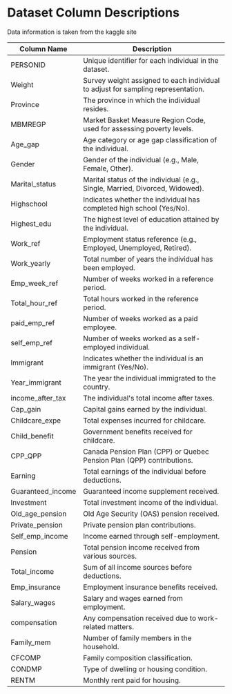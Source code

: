 # Dataset Column Descriptions

Data information is taken from the kaggle site

| Column Name         | Description                                                                 |
|---------------------|-----------------------------------------------------------------------------|
| PERSONID            | Unique identifier for each individual in the dataset.                     |
| Weight              | Survey weight assigned to each individual to adjust for sampling representation. |
| Province            | The province in which the individual resides.                             |
| MBMREGP             | Market Basket Measure Region Code, used for assessing poverty levels.     |
| Age_gap             | Age category or age gap classification of the individual.                 |
| Gender              | Gender of the individual (e.g., Male, Female, Other).                     |
| Marital_status      | Marital status of the individual (e.g., Single, Married, Divorced, Widowed). |
| Highschool          | Indicates whether the individual has completed high school (Yes/No).      |
| Highest_edu         | The highest level of education attained by the individual.                |
| Work_ref            | Employment status reference (e.g., Employed, Unemployed, Retired).        |
| Work_yearly         | Total number of years the individual has been employed.                   |
| Emp_week_ref        | Number of weeks worked in a reference period.                             |
| Total_hour_ref      | Total hours worked in the reference period.                               |
| paid_emp_ref        | Number of weeks worked as a paid employee.                                |
| self_emp_ref        | Number of weeks worked as a self-employed individual.                     |
| Immigrant           | Indicates whether the individual is an immigrant (Yes/No).                |
| Year_immigrant      | The year the individual immigrated to the country.                        |
| income_after_tax    | The individual's total income after taxes.                                |
| Cap_gain            | Capital gains earned by the individual.                                   |
| Childcare_expe      | Total expenses incurred for childcare.                                    |
| Child_benefit       | Government benefits received for childcare.                               |
| CPP_QPP             | Canada Pension Plan (CPP) or Quebec Pension Plan (QPP) contributions.     |
| Earning             | Total earnings of the individual before deductions.                      |
| Guaranteed_income   | Guaranteed income supplement received.                                    |
| Investment          | Total investment income of the individual.                               |
| Old_age_pension     | Old Age Security (OAS) pension received.                                 |
| Private_pension     | Private pension plan contributions.                                       |
| Self_emp_income     | Income earned through self-employment.                                   |
| Pension             | Total pension income received from various sources.                      |
| Total_income        | Sum of all income sources before deductions.                             |
| Emp_insurance       | Employment insurance benefits received.                                  |
| Salary_wages        | Salary and wages earned from employment.                                 |
| compensation        | Any compensation received due to work-related matters.                   |
| Family_mem          | Number of family members in the household.                               |
| CFCOMP              | Family composition classification.                                       |
| CONDMP              | Type of dwelling or housing condition.                                   |
| RENTM               | Monthly rent paid for housing.                                           |